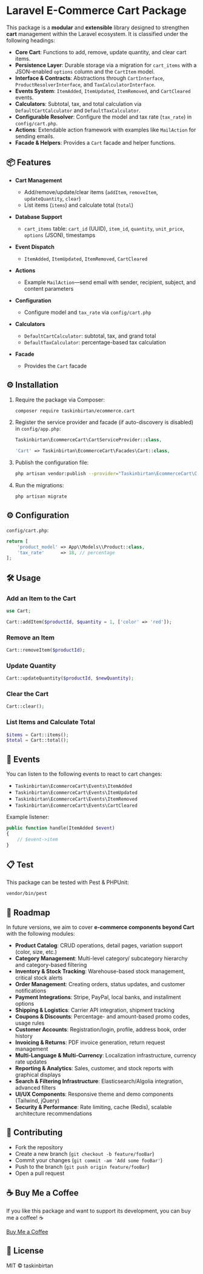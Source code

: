 # Laravel E-Commerce Cart Package

This package is a **modular** and **extensible** library designed to strengthen **cart** management within the Laravel ecosystem. It is classified under the following headings:

* **Core Cart**: Functions to add, remove, update quantity, and clear cart items.
* **Persistence Layer**: Durable storage via a migration for `cart_items` with a JSON-enabled `options` column and the `CartItem` model.
* **Interface & Contracts**: Abstractions through `CartInterface`, `ProductResolverInterface`, and `TaxCalculatorInterface`.
* **Events System**: `ItemAdded`, `ItemUpdated`, `ItemRemoved`, and `CartCleared` events.
* **Calculators**: Subtotal, tax, and total calculation via `DefaultCartCalculator` and `DefaultTaxCalculator`.
* **Configurable Resolver**: Configure the model and tax rate (`tax_rate`) in `config/cart.php`.
* **Actions**: Extendable action framework with examples like `MailAction` for sending emails.
* **Facade & Helpers**: Provides a `Cart` facade and helper functions.

## 📦 Features

* **Cart Management**

    * Add/remove/update/clear items (`addItem`, `removeItem`, `updateQuantity`, `clear`)
    * List items (`items`) and calculate total (`total`)
* **Database Support**

    * `cart_items` table: `cart_id` (UUID), `item_id`, `quantity`, `unit_price`, `options` (JSON), timestamps
* **Event Dispatch**

    * `ItemAdded`, `ItemUpdated`, `ItemRemoved`, `CartCleared`
* **Actions**

    * Example `MailAction`—send email with sender, recipient, subject, and content parameters
* **Configuration**

    * Configure model and `tax_rate` via `config/cart.php`
* **Calculators**

    * `DefaultCartCalculator`: subtotal, tax, and grand total
    * `DefaultTaxCalculator`: percentage-based tax calculation
* **Facade**

    * Provides the `Cart` facade

## ⚙️ Installation

1. Require the package via Composer:

   ```bash
   composer require taskinbirtan/ecommerce.cart
   ```
2. Register the service provider and facade (if auto-discovery is disabled) in `config/app.php`:

   ```php
   Taskinbirtan\EcommerceCart\CartServiceProvider::class,

   'Cart' => Taskinbirtan\EcommerceCart\Facades\Cart::class,
   ```
3. Publish the configuration file:

   ```bash
   php artisan vendor:publish --provider="Taskinbirtan\EcommerceCart\CartServiceProvider" --tag=config
   ```
4. Run the migrations:

   ```bash
   php artisan migrate
   ```

## ⚙️ Configuration

`config/cart.php`:

```php
return [
    'product_model' => App\\Models\\Product::class,
    'tax_rate'      => 18, // percentage
];
```

## 🛠️ Usage

### Add an Item to the Cart

```php
use Cart;

Cart::addItem($productId, $quantity = 1, ['color' => 'red']);
```

### Remove an Item

```php
Cart::removeItem($productId);
```

### Update Quantity

```php
Cart::updateQuantity($productId, $newQuantity);
```

### Clear the Cart

```php
Cart::clear();
```

### List Items and Calculate Total

```php
$items = Cart::items();
$total = Cart::total();
```

## 🔔 Events

You can listen to the following events to react to cart changes:

* `Taskinbirtan\EcommerceCart\Events\ItemAdded`
* `Taskinbirtan\EcommerceCart\Events\ItemUpdated`
* `Taskinbirtan\EcommerceCart\Events\ItemRemoved`
* `Taskinbirtan\EcommerceCart\Events\CartCleared`

Example listener:

```php
public function handle(ItemAdded $event)
{
    // $event->item
}
```

## 📋 Test

This package can be tested with Pest & PHPUnit:

```bash
vendor/bin/pest
```

## 📝 Roadmap

In future versions, we aim to cover **e-commerce components beyond Cart** with the following modules:

* **Product Catalog**: CRUD operations, detail pages, variation support (color, size, etc.)
* **Category Management**: Multi-level category/ subcategory hierarchy and category-based filtering
* **Inventory & Stock Tracking**: Warehouse-based stock management, critical stock alerts
* **Order Management**: Creating orders, status updates, and customer notifications
* **Payment Integrations**: Stripe, PayPal, local banks, and installment options
* **Shipping & Logistics**: Carrier API integration, shipment tracking
* **Coupons & Discounts**: Percentage- and amount-based promo codes, usage rules
* **Customer Accounts**: Registration/login, profile, address book, order history
* **Invoicing & Returns**: PDF invoice generation, return request management
* **Multi-Language & Multi-Currency**: Localization infrastructure, currency rate updates
* **Reporting & Analytics**: Sales, customer, and stock reports with graphical displays
* **Search & Filtering Infrastructure**: Elasticsearch/Algolia integration, advanced filters
* **UI/UX Components**: Responsive theme and demo components (Tailwind, jQuery)
* **Security & Performance**: Rate limiting, cache (Redis), scalable architecture recommendations

## 🤝 Contributing

* Fork the repository
* Create a new branch (`git checkout -b feature/fooBar`)
* Commit your changes (`git commit -am 'Add some fooBar'`)
* Push to the branch (`git push origin feature/fooBar`)
* Open a pull request

## ☕ Buy Me a Coffee

If you like this package and want to support its development, you can buy me a coffee! ☕

[Buy Me a Coffee](https://www.buymeacoffee.com/taskinbirtan)

## 📝 License

MIT © taskinbirtan
